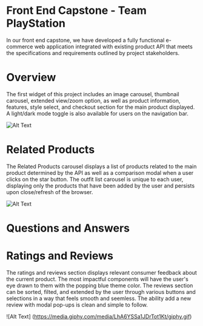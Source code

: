 # Front End Capstone - Team PlayStation
In our front end capstone, we have developed a fully functional e-commerce web application integrated with existing product API that meets the specifications and requirements outlined by project stakeholders.

# Overview

The first widget of this project includes an image carousel, thumbnail carousel, extended view/zoom option, as well as product information, features, style select, and checkout section for the main product displayed. A light/dark mode toggle is also available for users on the navigation bar.

![Alt Text](https://media.giphy.com/media/J5ZYRC2CuQyyY09dIj/giphy.gif)

# Related Products

The Related Products carousel displays a list of products related to the main product determined by the API as well as a comparison modal when a user clicks on the star button. The outfit list carousel is unique to each user, displaying only the products that have been added by the user and persists upon close/refresh of the browser.

![Alt Text](https://media.giphy.com/media/DhFERT16Qij8Li6PyW/giphy.gif)

# Questions and Answers

# Ratings and Reviews

The ratings and reviews section displays relevant consumer feedback about the current product. The most impactful components will have the user's eye drawn to them with the popping blue theme color.
The reviews section can be sorted, filted, and extended by the user through various buttons and selections in a way that feels smooth and seemless. The ability add a new review with modal pop-ups is clean and simple to follow.

![Alt Text] (https://media.giphy.com/media/LhA6YSSa1JDrTot1Kt/giphy.gif)